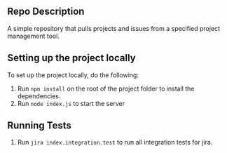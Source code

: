 ## Repo Description

A simple repository that pulls projects and issues from a specified project management tool.

## Setting up the project locally

To set up the project locally, do the following:

1. Run `npm install` on the root of the project folder to install the dependencies.
2. Run `node index.js` to start the server

## Running Tests

1. Run `jira index.integration.test` to run all integration tests for jira.
